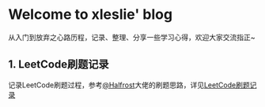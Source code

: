 # Welcome to xleslie' blog

从入门到放弃之心路历程，记录、整理、分享一些学习心得，欢迎大家交流指正~

## 1. LeetCode刷题记录

记录LeetCode刷题过程，参考[@Halfrost](https://github.com/halfrost/LeetCode-Go)大佬的刷题思路，详见[LeetCode刷题记录](https://github.com/xleslie/LeetCode)
